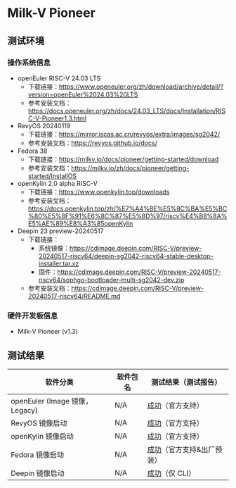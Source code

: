 # Milk-V Pioneer

## 测试环境

### 操作系统信息

- openEuler RISC-V 24.03 LTS
    - 下载链接：https://www.openeuler.org/zh/download/archive/detail/?version=openEuler%2024.03%20LTS
    - 参考安装文档：https://docs.openeuler.org/zh/docs/24.03_LTS/docs/Installation/RISC-V-Pioneer1.3.html
- RevyOS 20240119
    - 下载链接：https://mirror.iscas.ac.cn/revyos/extra/images/sg2042/
    - 参考安装文档：https://revyos.github.io/docs/
- Fedora 38
    - 下载链接：https://milkv.io/docs/pioneer/getting-started/download
    - 参考安装文档：https://milkv.io/zh/docs/pioneer/getting-started/InstallOS
- openKylin 2.0 alpha RISC-V
    - 下载链接：https://www.openkylin.top/downloads
    - 参考安装文档：https://docs.openkylin.top/zh/%E7%A4%BE%E5%8C%BA%E5%BC%80%E5%8F%91%E6%8C%87%E5%8D%97/riscv%E4%B8%8A%E5%AE%89%E8%A3%85openKylin
- Deepin 23 preview-20240517
    - 下载链接：
        - 系统镜像：https://cdimage.deepin.com/RISC-V/preview-20240517-riscv64/deepin-sg2042-riscv64-stable-desktop-installer.tar.xz
        - 固件：https://cdimage.deepin.com/RISC-V/preview-20240517-riscv64/sophgo-bootloader-multi-sg2042-dev.zip
    - 参考安装文档：https://cdimage.deepin.com/RISC-V/preview-20240517-riscv64/README.md

### 硬件开发板信息

- Milk-V Pioneer (v1.3)

## 测试结果

| 软件分类                       | 软件包名 | 测试结果（测试报告）                |
| ------------------------------ | -------- | ----------------------------------- |
| openEuler (Image 镜像，Legacy) | N/A      | [成功][oERV]（官方支持）            |
| RevyOS 镜像启动                | N/A      | [成功][RevyOS]（官方支持）          |
| openKylin 镜像启动             | N/A      | [成功][oK]（官方支持）              |
| Fedora 镜像启动                | N/A      | [成功][Fedora]（官方支持&出厂预装） |
| Deepin 镜像启动                | N/A      | [成功][Deepin]（仅 CLI）            |

[oERV]: ./openEuler/README_zh.md
[RevyOS]: ./RevyOS/README_zh.md
[oK]: ./openKylin/README_zh.md
[Fedora]: ./Fedora/README_zh.md
[Deepin]: ./Deepin/README_zh.md
